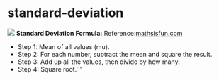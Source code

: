 # standard-deviation
![](https://wikimedia.org/api/rest_v1/media/math/render/svg/7b165a48481efe07c6c6430c8d2e86f8e723da9f)
**Standard Deviation Formula:**
Reference:[mathsisfun.com](https://www.mathsisfun.com/data/standard-deviation-formulas.html) 
- Step 1: Mean of all values (mu).
- Step 2: For each number, subtract the mean and square the result.
- Step 3: Add up all the values, then divide by how many.
- Step 4: Square root.'''
